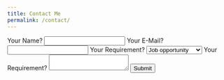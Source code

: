 ```yaml
---
title: Contact Me
permalink: /contact/
---
```


<form action="https://formspree.io/{{ site.author.email }}"
      method="POST">
    <label>
        <span>Your Name?</span>
        <input type="text" name="name">
    </label>
    <label>
        <span>Your E-Mail?</span>
        <input type="email" name="_replyto">
    </label>
    <label>
        <span>Your Requirement?</span>
        <select name="requirement">
            <option>Job opportunity</option>
            <option>Freelance Project</option>
            <option>Training</option>
            <option>Consulting</option>
        </select>
    </label>
    <label>
        <span>Your Requirement?</span>
        <textarea name="details"></textarea>
    </label>
    <!-- <input type="text" name="_gotcha" style="display:none" /> -->
    <input type="hidden" name="_next" value="/thanks/" />
    <input type="submit" value="Submit">
</form>